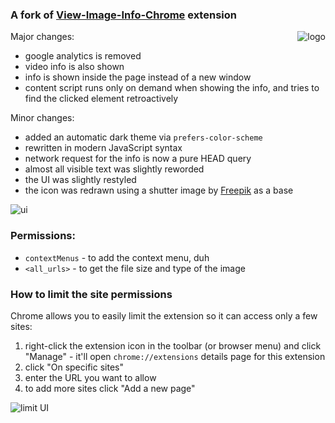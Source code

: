 ### A fork of [View-Image-Info-Chrome](https://github.com/ehaagwlke/View-Image-Info-Chrome) extension

<img align="right" src="https://i.imgur.com/cFUhk4B.png" alt="logo">

Major changes:
 
* google analytics is removed
* video info is also shown
* info is shown inside the page instead of a new window
* content script runs only on demand when showing the info, and tries to find the clicked element retroactively

Minor changes:

* added an automatic dark theme via `prefers-color-scheme`
* rewritten in modern JavaScript syntax
* network request for the info is now a pure HEAD query
* almost all visible text was slightly reworded
* the UI was slightly restyled
* the icon was redrawn using a shutter image by [Freepik](https://www.flaticon.com/authors/freepik) as a base

![ui](https://i.imgur.com/tWZGFGE.png)

### Permissions:

* `contextMenus` - to add the context menu, duh
* `<all_urls>` - to get the file size and type of the image

### How to limit the site permissions 

Chrome allows you to easily limit the extension so it can access only a few sites:

1. right-click the extension icon in the toolbar (or browser menu) and click "Manage" - it'll open `chrome://extensions` details page for this extension 
2. click "On specific sites"
3. enter the URL you want to allow
4. to add more sites click "Add a new page"

![limit UI](https://i.imgur.com/F2nqVdL.png)
